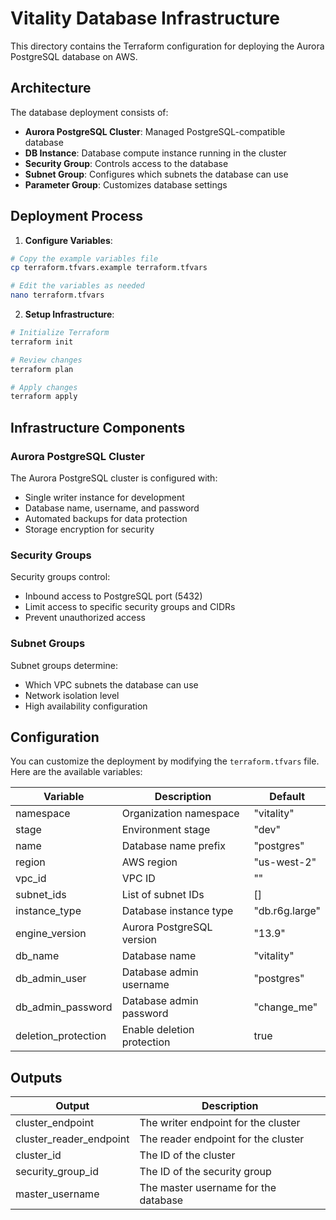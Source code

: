 # Vitality Database Infrastructure

This directory contains the Terraform configuration for deploying the Aurora PostgreSQL database on AWS.

## Architecture

The database deployment consists of:

- **Aurora PostgreSQL Cluster**: Managed PostgreSQL-compatible database
- **DB Instance**: Database compute instance running in the cluster
- **Security Group**: Controls access to the database
- **Subnet Group**: Configures which subnets the database can use
- **Parameter Group**: Customizes database settings

## Deployment Process

1. **Configure Variables**:

```bash
# Copy the example variables file
cp terraform.tfvars.example terraform.tfvars

# Edit the variables as needed
nano terraform.tfvars
```

2. **Setup Infrastructure**:

```bash
# Initialize Terraform
terraform init

# Review changes
terraform plan

# Apply changes
terraform apply
```

## Infrastructure Components

### Aurora PostgreSQL Cluster

The Aurora PostgreSQL cluster is configured with:
- Single writer instance for development
- Database name, username, and password
- Automated backups for data protection
- Storage encryption for security

### Security Groups

Security groups control:
- Inbound access to PostgreSQL port (5432) 
- Limit access to specific security groups and CIDRs
- Prevent unauthorized access

### Subnet Groups

Subnet groups determine:
- Which VPC subnets the database can use
- Network isolation level
- High availability configuration

## Configuration

You can customize the deployment by modifying the `terraform.tfvars` file. Here are the available variables:

| Variable | Description | Default |
|----------|-------------|---------|
| namespace | Organization namespace | "vitality" |
| stage | Environment stage | "dev" |
| name | Database name prefix | "postgres" |
| region | AWS region | "us-west-2" |
| vpc_id | VPC ID | "" |
| subnet_ids | List of subnet IDs | [] |
| instance_type | Database instance type | "db.r6g.large" |
| engine_version | Aurora PostgreSQL version | "13.9" |
| db_name | Database name | "vitality" |
| db_admin_user | Database admin username | "postgres" |
| db_admin_password | Database admin password | "change_me" |
| deletion_protection | Enable deletion protection | true |

## Outputs

| Output | Description |
|--------|-------------|
| cluster_endpoint | The writer endpoint for the cluster |
| cluster_reader_endpoint | The reader endpoint for the cluster |
| cluster_id | The ID of the cluster |
| security_group_id | The ID of the security group |
| master_username | The master username for the database | 